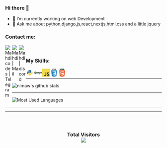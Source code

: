 ### Hi there 👋

- 🔭 I’m currently working on web Development
- 💬 Ask me about python,django,js,react,nextjs,html,css and a little jquery

### Contact me:

[<img align="left" alt="Mahdicodes | Telegram" width="22px" src="https://cdn.jsdelivr.net/npm/simple-icons@v3/icons/telegram.svg" />][telegram]
[<img align="left" alt="Mahdi | Mail" width="22px" src="https://cdn.jsdelivr.net/npm/simple-icons@3.4.1/icons/gmail.svg" />][mail]
[<img align="left" alt="Mahdi | discord" width="22px" src="https://cdn.jsdelivr.net/npm/simple-icons@v3/icons/discord.svg" />][discord]

<br />

### My Skills:

[<img align="left" alt="Python" title="Python" width="26px" src="https://raw.githubusercontent.com/github/explore/80688e429a7d4ef2fca1e82350fe8e3517d3494d/topics/python/python.png" />][github]
[<img align="left" alt="django" title="django" width="26px" src="https://raw.githubusercontent.com/github/explore/80688e429a7d4ef2fca1e82350fe8e3517d3494d/topics/django/django.png" />][github]
[<img align="left" alt="js" title="js" width="26px" src="https://raw.githubusercontent.com/github/explore/80688e429a7d4ef2fca1e82350fe8e3517d3494d/topics/javascript/javascript.png" />][github]
[<img align="left" alt="css" title="css" width="26px" src="https://raw.githubusercontent.com/github/explore/80688e429a7d4ef2fca1e82350fe8e3517d3494d/topics/css/css.png" />][github]
[<img align="left" alt="html5" title="html5" width="26px" src="https://raw.githubusercontent.com/github/explore/80688e429a7d4ef2fca1e82350fe8e3517d3494d/topics/html/html.png" />][github]


<br />

---

![nimaw's github stats](https://github-readme-stats.vercel.app/api?username=Mahdicodes&show_icons=true&theme=radical)

---

![Most Used Languages](https://github-readme-stats.vercel.app/api/top-langs/?username=Mahdicodes&layout=compact&theme=radical)

---

    
[github]: https://github.com/Mahdicodes
[telegram]: https://t.me/Mahdicodes
[mail]: mailto:Mahdikhan.mar@gmail.com
[discord]: https://discord.bio/p/Meti🦕#0934

---

<h3 align="center"> 
<br>
<br>
Total Visitors<br>
<img src="https://profile-counter.glitch.me/Mahdicodes/count.svg" />
</h3>
<br>
<br>  

